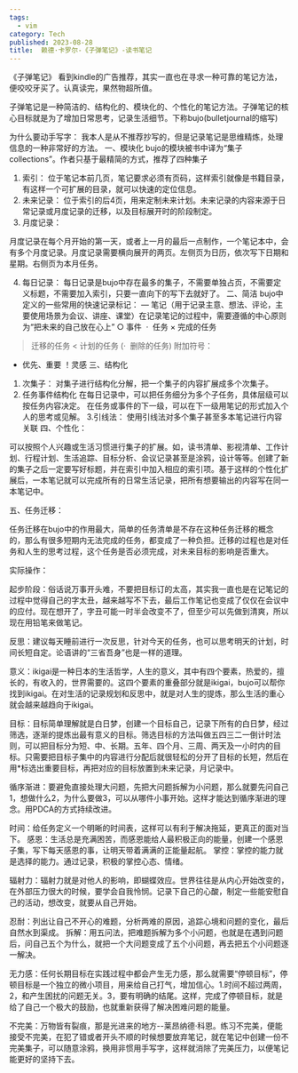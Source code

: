 ```yaml
---
tags:
  - vim
category: Tech
published: 2023-08-28
title:  赖德·卡罗尔-《子弹笔记》-读书笔记
---
```


《子弹笔记》
看到kindle的广告推荐，其实一直也在寻求一种可靠的笔记方法，便咬咬牙买了。认真读完，果然物超所值。

子弹笔记是一种简洁的、结构化的、模块化的、个性化的笔记方法。子弹笔记的核心目标就是为了增加日常思考，记录生活细节。下称bujo(bulletjournal的缩写)

为什么要动手写字：
我本人是从不推荐抄写的，但是记录笔记是思维精炼，处理信息的一种非常好的方法。
一、模块化
bujo的模块被书中译为“集子collections”。作者只基于最精简的方式，推荐了四种集子
1. 索引：
位于笔记本前几页，笔记要求必须有页码，这样索引就像是书籍目录，有这样一个可扩展的目录，就可以快速的定位信息。
2. 未来记录：
位于索引的后4页，用来定制未来计划。未来记录的内容来源于日常记录或月度记录的迁移，以及目标展开时的阶段制定。
3. 月度记录：

月度记录在每个月开始的第一天，或者上一月的最后一点制作，一个笔记本中，会有多个月度记录。月度记录需要横向展开的两页。左侧页为日历，依次写下日期和星期。右侧页为本月任务。

4. 每日记录：
每日记录是bujo中存在最多的集子，不需要单独占页，不需要定义标题，不需要加入索引，只要一直向下的写下去就好了。
二、简洁
bujo中定义的一些常用的快速记录标记：
— 笔记（用于记录主意、想法、评论，主要使用场景为会议、讲座、课堂）在记录笔记的过程中，需要遵循的中心原则为“把未来的自己放在心上”
○ 事件
 ·  任务
× 完成的任务
> 迁移的任务
< 计划的任务
(·  删除的任务)
附加符号：
* 优先、重要
！灵感
三、结构化
1. 次集子：
对集子进行结构化分解，把一个集子的内容扩展成多个次集子。
2. 任务事件结构化
在每日记录中，可以把任务细分为多个子任务，具体层级可以按任务内容决定。
在任务或事件的下一级，可以在下一级用笔记的形式加入个人的思考或见解。
3.引线法：
使用引线法对多个集子甚至多本笔记进行内容关联
四、个性化：

可以按照个人兴趣或生活习惯进行集子的扩展。如，读书清单、影视清单、工作计划、行程计划、生活追踪、目标分析、会议记录甚至是涂鸦，设计等等。创建了新的集子之后一定要写好标题，并在索引中加入相应的索引项。基于这样的个性化扩展后，一本笔记就可以完成所有的日常生活记录，把所有想要输出的内容写在同一本笔记中。

五、任务迁移：

任务迁移在bujo中的作用最大，简单的任务清单是不存在这种任务迁移的概念的，那么有很多短期内无法完成的任务，都变成了一种负担。迁移的过程也是对任务和人生的思考过程，这个任务是否必须完成，对未来目标的影响是否重大。

实际操作：

起步阶段：俗话说万事开头难，不要把目标订的太高，其实我一直也是在记笔记的过程中觉得自己的字太丑，越来越写不下去，最后工作笔记也变成了仅仅在会议中的应付。现在想开了，字丑可能一时半会改变不了，但至少可以先做到清爽，所以现在用铅笔来做笔记。

反思：建议每天睡前进行一次反思，针对今天的任务，也可以思考明天的计划，时间长短自定。论语讲的“三省吾身”也是一样的道理。

意义：ikigai是一种日本的生活哲学，人生的意义，其中有四个要素，热爱的，擅长的，有收入的，世界需要的。这四个要素的重叠部分就是ikigai，bujo可以帮你找到ikigai。在对生活的记录规划和反思中，就是对人生的提炼，那么生活的重心就会越来越趋向于ikigai。

目标：目标简单理解就是白日梦，创建一个目标自己，记录下所有的白日梦，经过筛选，逐渐的提炼出最有意义的目标。筛选目标的方法叫做五四三二一倒计时法则，可以把目标分为短、中、长期。五年、四个月、三周、两天及一小时内的目标。只需要把目标子集中的内容进行分配后就很轻松的分开了目标的长短，然后在用*标选出重要目标，再把对应的目标放置到未来记录，月记录中。

循序渐进：要避免直接处理大问题，先把大问题拆解为小问题，那么就要先问自己1，想做什么2，为什么要做3，可以从哪件小事开始。这样才能达到循序渐进的理念。用PDCA的方式持续改进。

时间：给任务定义一个明晰的时间表，这样可以有利于解决拖延，更真正的面对当下。
感恩：生活总是充满困苦，而感恩能给人最积极正向的能量，创建一个感恩子集，写下每天感恩的事，让明天带着满满的正能量起航。
掌控：掌控的能力就是选择的能力。通过记录，积极的掌控心态、情绪。

辐射力：辐射力就是对他人的影响，即蝴蝶效应。世界往往是从内心开始改变的，在外部压力很大的时候，要学会自我怜悯。记录下自己的心酸，制定一些能安慰自己的活动，想改变，就要从自己开始。

忍耐：列出让自己不开心的难题，分析两难的原因，追踪心境和问题的变化，最后自然水到渠成。
拆解：用五问法，把难题拆解为多个小问题，也就是在遇到问题后，问自己五个为什么，就把一个大问题变成了五个小问题，再去把五个小问题逐一解决。

无力感：任何长期目标在实践过程中都会产生无力感，那么就需要“停顿目标”，停顿目标是一个独立的微小项目，用来给自己打气，增加信心。1.时间不超过两周，2，和产生困扰的问题无关。3，要有明确的结尾。这样，完成了停顿目标，就是给了自己一个极大的鼓励，也就重新获得了解决困难问题的能量。

不完美：万物皆有裂痕，那是光进来的地方--莱昂纳德·科恩。练习不完美，便能接受不完美，在犯了错或者开头不顺的时候想要放弃笔记，就在笔记中创建一份不完美集子，可以随意涂鸦，换用非惯用手写字，这样就消除了完美压力，以便笔记能更好的坚持下去。